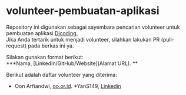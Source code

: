 # volunteer-pembuatan-aplikasi
Repository ini digunakan sebagai sayembara pencarian volunteer untuk  pembuatan aplikasi [Dicoding](www.dicoding.com), <br>
Jika Anda tertarik untuk menjadi volunteer, silahkan lakukan PR (pull-request) pada berkas ini ya. <br>

Silakan gunakan format berikut: <br>
**\*Nama, [LinkedIn/GitHub/Website](Alamat URL). **

Berikut adalah daftar volunteer yang diterima: 
* Oon Arfiandwi, [oo.or.id](https://oo.or.id).
*YanS149, [Linkedin](https://www.linkedin.com/in/yanti-septika/) 
